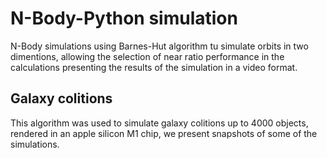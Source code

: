 # N-Body-Python simulation
 N-Body simulations using Barnes-Hut algorithm tu simulate orbits in two dimentions, allowing the selection of near ratio performance in the calculations presenting the results of the simulation in a video format.
 

 ## Galaxy colitions
This algorithm was used to simulate galaxy colitions up to 4000 objects, rendered in an apple silicon M1 chip, we present snapshots of some of the simulations.




